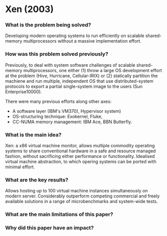 # Xen (2003)

### What is the problem being solved?

Developing modern operating systems to run efficiently on scalable shared-memory multiprocessors without a massive implementation effort.

### How was this problem solved previously?

Previously, to deal with system software challenges of scalable shared-memory multiprocessors, one either (1) throw a large OS development effort at the problem (Hive, Hurricane, Cellular-IRIX) or (2) statically partition the machiene and run multiple, independent OS that use distributed-system protocols to export a partial single-system image to the users (Sun Enterprise10000).

There were many previous efforts along other axes:
- A software layer (IBM's VM370), Hypervisor system)
- OS-structuring technique: Exokernel, Fluke, 
- CC-NUMA memory management: IBM Ace, BBN Butterfly.


### What is the main idea?

Xen: a x86 virtual machine monitor, allows multiple commodity operating systems to share conventional hardware in a safe and resource managed fashion, without sacrificing either performance or functionality. Idealised virtual machine abstraction, to which opering systems can be ported with minimal effort.

### What are the key results?

Allows hosting up to 100 virtual machine instances simultaneously on modern server. Considerably outperform competing commercial and freely available solutions in a range of microbenchmarks and system-wide tests.

### What are the main limitations of this paper?


### Why did this paper have an impact?


